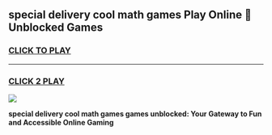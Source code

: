 
## special delivery cool math games Play Online 👋 Unblocked Games
<h3>
<a href="https://news.freeplayer.one?title=special_delivery_cool_math_games&ref=17CMG">CLICK TO PLAY</a></h3>
<hr>

<h3>
<a href="https://news.freeplayer.one?title=special_delivery_cool_math_games&ref=17CMG">CLICK 2 PLAY</a>
  
</h3>

<a href="https://news.freeplayer.one?title=special_delivery_cool_math_games&ref=17CMG/"><img src="https://clearcache.store/games.png"></a>


**special delivery cool math games games unblocked: Your Gateway to Fun and Accessible Online Gaming**

